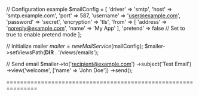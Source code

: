 // Configuration example
$mailConfig = [
    'driver' => 'smtp',
    'host' => 'smtp.example.com',
    'port' => 587,
    'username' => 'user@example.com',
    'password' => 'secret',
    'encryption' => 'tls',
    'from' => [
        'address' => 'noreply@example.com',
        'name' => 'My App'
    ],
    'pretend' => false // Set to true to enable pretend mode
];

// Initialize mailer
$mailer = new MailService($mailConfig);
$mailer->setViewsPath(__DIR__ . '/views/emails');

// Send email
$mailer->to('recipient@example.com')
       ->subject('Test Email')
       ->view('welcome', ['name' => 'John Doe'])
       ->send();


===============================================================

